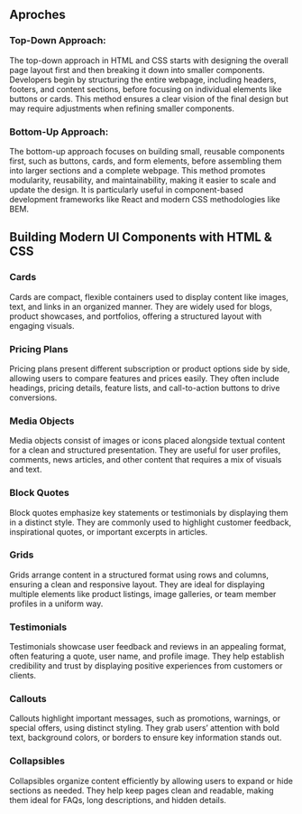 ## Aproches
### Top-Down Approach:
The top-down approach in HTML and CSS starts with designing the overall page layout first and then breaking it down into smaller components. Developers begin by structuring the entire webpage, including headers, footers, and content sections, before focusing on individual elements like buttons or cards. This method ensures a clear vision of the final design but may require adjustments when refining smaller components.
### Bottom-Up Approach:
The bottom-up approach focuses on building small, reusable components first, such as buttons, cards, and form elements, before assembling them into larger sections and a complete webpage. This method promotes modularity, reusability, and maintainability, making it easier to scale and update the design. It is particularly useful in component-based development frameworks like React and modern CSS methodologies like BEM.

## Building Modern UI Components with HTML & CSS
### Cards
Cards are compact, flexible containers used to display content like images, text, and links in an organized manner. They are widely used for blogs, product showcases, and portfolios, offering a structured layout with engaging visuals.
### Pricing Plans
Pricing plans present different subscription or product options side by side, allowing users to compare features and prices easily. They often include headings, pricing details, feature lists, and call-to-action buttons to drive conversions.
### Media Objects
Media objects consist of images or icons placed alongside textual content for a clean and structured presentation. They are useful for user profiles, comments, news articles, and other content that requires a mix of visuals and text.
### Block Quotes
Block quotes emphasize key statements or testimonials by displaying them in a distinct style. They are commonly used to highlight customer feedback, inspirational quotes, or important excerpts in articles.
### Grids
Grids arrange content in a structured format using rows and columns, ensuring a clean and responsive layout. They are ideal for displaying multiple elements like product listings, image galleries, or team member profiles in a uniform way.
### Testimonials
Testimonials showcase user feedback and reviews in an appealing format, often featuring a quote, user name, and profile image. They help establish credibility and trust by displaying positive experiences from customers or clients.
### Callouts
Callouts highlight important messages, such as promotions, warnings, or special offers, using distinct styling. They grab users’ attention with bold text, background colors, or borders to ensure key information stands out.
### Collapsibles
Collapsibles organize content efficiently by allowing users to expand or hide sections as needed. They help keep pages clean and readable, making them ideal for FAQs, long descriptions, and hidden details.
